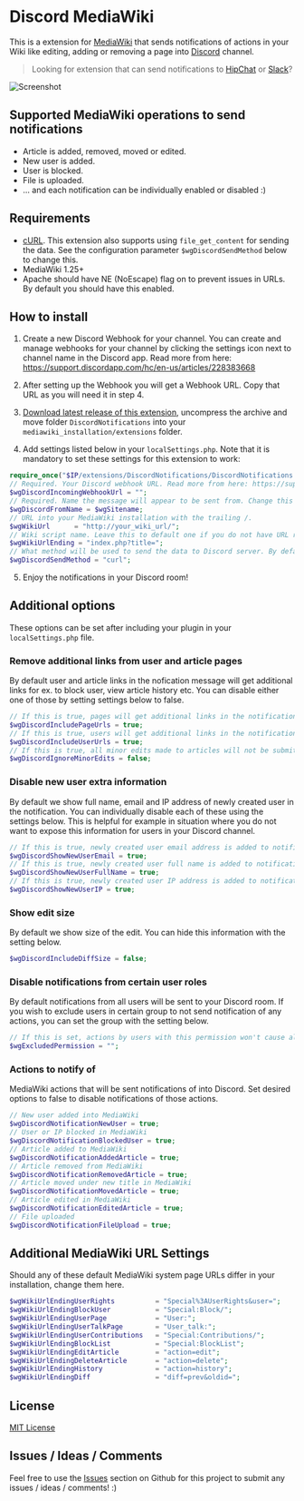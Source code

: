 # Discord MediaWiki

This is a extension for [MediaWiki](https://www.mediawiki.org/wiki/MediaWiki) that sends notifications of actions in your Wiki like editing, adding or removing a page into [Discord](https://discordapp.com/) channel.

> Looking for extension that can send notifications to [HipChat](https://github.com/kulttuuri/hipchat_mediawiki) or [Slack](https://github.com/kulttuuri/slack_mediawiki)?

![Screenshot](http://i.imgur.com/ZL46PJO.jpg)

## Supported MediaWiki operations to send notifications

* Article is added, removed, moved or edited.
* New user is added.
* User is blocked.
* File is uploaded.
* ... and each notification can be individually enabled or disabled :)

## Requirements

* [cURL](http://curl.haxx.se/). This extension also supports using `file_get_content` for sending the data. See the configuration parameter `$wgDiscordSendMethod` below to change this.
* MediaWiki 1.25+
* Apache should have NE (NoEscape) flag on to prevent issues in URLs. By default you should have this enabled.

## How to install

1) Create a new Discord Webhook for your channel. You can create and manage webhooks for your channel by clicking the settings icon next to channel name in the Discord app. Read more from here: https://support.discordapp.com/hc/en-us/articles/228383668

2) After setting up the Webhook you will get a Webhook URL. Copy that URL as you will need it in step 4.

3) [Download latest release of this extension](https://github.com/kulttuuri/discord_mediawiki/archive/master.zip), uncompress the archive and move folder `DiscordNotifications` into your `mediawiki_installation/extensions` folder.

4) Add settings listed below in your `localSettings.php`. Note that it is mandatory to set these settings for this extension to work:

```php
require_once("$IP/extensions/DiscordNotifications/DiscordNotifications.php");
// Required. Your Discord webhook URL. Read more from here: https://support.discordapp.com/hc/en-us/articles/228383668
$wgDiscordIncomingWebhookUrl = "";
// Required. Name the message will appear to be sent from. Change this to whatever you wish it to be.
$wgDiscordFromName = $wgSitename;
// URL into your MediaWiki installation with the trailing /.
$wgWikiUrl		= "http://your_wiki_url/";
// Wiki script name. Leave this to default one if you do not have URL rewriting enabled.
$wgWikiUrlEnding = "index.php?title=";
// What method will be used to send the data to Discord server. By default this is "curl" which only works if you have the curl extension enabled. This can be: "curl" or "file_get_contents". Default: "curl".
$wgDiscordSendMethod = "curl";
```

5) Enjoy the notifications in your Discord room!
	
## Additional options

These options can be set after including your plugin in your `localSettings.php` file.

### Remove additional links from user and article pages

By default user and article links in the nofication message will get additional links for ex. to block user, view article history etc. You can disable either one of those by setting settings below to false.

```php
// If this is true, pages will get additional links in the notification message (edit | delete | history).
$wgDiscordIncludePageUrls = true;
// If this is true, users will get additional links in the notification message (block | groups | talk | contribs).
$wgDiscordIncludeUserUrls = true;
// If this is true, all minor edits made to articles will not be submitted to Discord.
$wgDiscordIgnoreMinorEdits = false;
```

### Disable new user extra information

By default we show full name, email and IP address of newly created user in the notification. You can individually disable each of these using the settings below. This is helpful for example in situation where you do not want to expose this information for users in your Discord channel.

```php
// If this is true, newly created user email address is added to notification.
$wgDiscordShowNewUserEmail = true;
// If this is true, newly created user full name is added to notification.
$wgDiscordShowNewUserFullName = true;
// If this is true, newly created user IP address is added to notification.
$wgDiscordShowNewUserIP = true;
```

### Show edit size

By default we show size of the edit. You can hide this information with the setting below.

```php
$wgDiscordIncludeDiffSize = false;
```

### Disable notifications from certain user roles

By default notifications from all users will be sent to your Discord room. If you wish to exclude users in certain group to not send notification of any actions, you can set the group with the setting below.

```php
// If this is set, actions by users with this permission won't cause alerts
$wgExcludedPermission = "";
```

### Actions to notify of

MediaWiki actions that will be sent notifications of into Discord. Set desired options to false to disable notifications of those actions.

```php
// New user added into MediaWiki
$wgDiscordNotificationNewUser = true;
// User or IP blocked in MediaWiki
$wgDiscordNotificationBlockedUser = true;
// Article added to MediaWiki
$wgDiscordNotificationAddedArticle = true;
// Article removed from MediaWiki
$wgDiscordNotificationRemovedArticle = true;
// Article moved under new title in MediaWiki
$wgDiscordNotificationMovedArticle = true;
// Article edited in MediaWiki
$wgDiscordNotificationEditedArticle = true;
// File uploaded
$wgDiscordNotificationFileUpload = true;
```
	
## Additional MediaWiki URL Settings

Should any of these default MediaWiki system page URLs differ in your installation, change them here.

```php
$wgWikiUrlEndingUserRights          = "Special%3AUserRights&user=";
$wgWikiUrlEndingBlockUser           = "Special:Block/";
$wgWikiUrlEndingUserPage            = "User:";
$wgWikiUrlEndingUserTalkPage        = "User_talk:";
$wgWikiUrlEndingUserContributions   = "Special:Contributions/";
$wgWikiUrlEndingBlockList           = "Special:BlockList";
$wgWikiUrlEndingEditArticle         = "action=edit";
$wgWikiUrlEndingDeleteArticle       = "action=delete";
$wgWikiUrlEndingHistory             = "action=history";
$wgWikiUrlEndingDiff                = "diff=prev&oldid=";
```

## License

[MIT License](http://en.wikipedia.org/wiki/MIT_License)

## Issues / Ideas / Comments

Feel free to use the [Issues](https://github.com/kulttuuri/discord_mediawiki/issues) section on Github for this project to submit any issues / ideas / comments! :)
